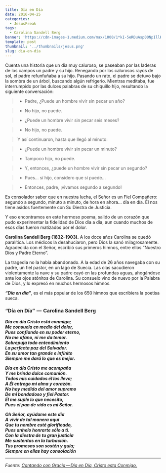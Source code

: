 ```yaml
---
title: Día en Día
date: 2016-04-25
categories:
  - JesusFreak
tags:
  - Carolina Sandell Berg
banner: 'https://cdn-images-1.medium.com/max/1000/1*kI-5eRDuAsp0ONpIllKGuA.jpeg'
template: post
thumbnail: '../thumbnails/jesus.png'
slug: dia-en-dia
---
```


Cuenta una historia que un día muy caluroso, se paseaban por las laderas de los campos un padre y su hijo. Renegando por los calurosos rayos de sol, el padre refunfuñaba a su hijo. Pasando un rato, el padre se detuvo bajo la sombra de un árbol, buscando algún refrigerio. Mientras meditaba, fue interrumpido por las dulces palabras de su chiquillo hijo, resultando la siguiente conversación:

> - Padre, ¿Puede un hombre vivir sin pecar un año?

> - No hijo, no puede.

> - ¿Puede un hombre vivir sin pecar seis meses?

> - No hijo, no puede.

> Y así continuaron, hasta que llegó al minuto:

> - ¿Puede un hombre vivir sin pecar un minuto?

> - Tampoco hijo, no puede.

> - Y, entonces, ¿puede un hombre vivir sin pecar un segundo?

> - Pues… sí hijo, considero que sí puede…

> - Entonces, padre, ¡vivamos segundo a segundo!

Es consolador saber que en nuestra lucha, el Señor es un Fiel Compañero: segundo a segundo, minuto a minuto, de hora en ahora… día en día. Él nos tiene asidos fuertemente con Su Diestra de Justicia.

Y eso encontramos en este hermoso poema, salido de un corazón que pudo experimentar la fidelidad de Dios día a día, aun cuando muchos de esos días fueron matizados por el dolor.

**Carolina Sandell Berg (1832–1903).** A los doce años Carolina se quedó paralítica. Los médicos la desahuciaron, pero Dios la sanó milagrosamente. Agradecida con el Señor, escribió sus primeros himnos, entre ellos “Nuestro Dios y Padre Eterno”.

La tragedia no la había abandonado. A la edad de 26 años navegaba con su padre, un fiel pastor, en un lago de Suecia. Las olas sacudieron violentamente la nave y su padre cayó en las profundas aguas, ahogándose ante los ojos atónitos de Carolina. Su consuelo vino de nuevo por la Palabra de Dios, y lo expresó en muchos hermosos himnos.

**_“Día en día”_**, es el más popular de los 650 himnos que escribiera la poetisa sueca.

### “Día en Día”  —  Carolina Sandell Berg

**_Día en día Cristo está conmigo;  
Me consuela en medio del dolor,  
Pues confiando en su poder eterno,  
No me afano, ni me da temor.  
Sobrepuja todo entendimiento  
La perfecta paz del Salvador.  
En su amor tan grande e infinito  
Siempre me dará lo que es mejor._**

**_Día en día Cristo me acompaña  
Y me brinda dulce comunión.  
Todos mis cuidados él los lleva;  
A Él entrego mi alma y corazón.  
No hay medida del amor supremo  
De mi bondadoso y fiel Pastor.  
Él me suple lo que necesito,  
Pues el pan de vida es mi Señor._**

**_Oh Señor, ayúdame este día  
A vivir de tal manera aquí  
Que tu nombre esté glorificado,  
Pues anhelo honrarte sólo a ti.  
Con la diestra de tu gran justicia  
Me sustentas en la turbación.  
Tus promesas son sostén y guía;  
Siempre en ellas hay consolación_**

---

_Fuente:_ [_Cantando con Gracia — Día en Día, Cristo esta Conmigo._](http://certezadepertenencia.blogspot.pe/2010/12/cantando-con-gracia-dia-en-dia-cristo.html)

